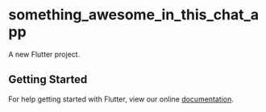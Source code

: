 # something_awesome_in_this_chat_app

A new Flutter project.

## Getting Started

For help getting started with Flutter, view our online
[documentation](https://flutter.io/).
